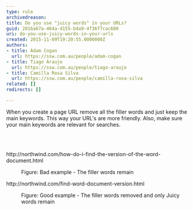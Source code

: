 ```yaml
---
type: rule
archivedreason: 
title: Do you use "juicy words" in your URLs?
guid: 2016a67a-464a-4155-b4a9-4f36f7cac680
uri: do-you-use-juicy-words-in-your-urls
created: 2015-11-09T19:20:55.0000000Z
authors:
- title: Adam Cogan
  url: https://ssw.com.au/people/adam-cogan
- title: Tiago Araujo
  url: https://ssw.com.au/people/tiago-araujo
- title: Camilla Rosa Silva
  url: https://ssw.com.au/people/camilla-rosa-silva
related: []
redirects: []

---
```



<p>When you create a page URL remove all the filler words and just keep the main keywords. This way your URL's are more friendly. Also, make sure your main keywords are relevant for searches.&#160;<br></p>
<br><excerpt class='endintro'></excerpt><br>
<p class="ssw15-rteElement-GreyBox">​http&#58;//northwind.com/how-do-i-find-the-version-of-the-word-document.html</p><div><dd class="ssw15-rteElement-FigureBad">Figure&#58; Bad example - The filler words remain</dd><div><p class="ssw15-rteElement-GreyBox">http&#58;//northwind.com/find-word-document-version.html</p></div><div><dd class="ssw15-rteElement-FigureGood">Figure&#58; Good example - The filler words removed and only Juicy words remain</dd>​</div></div>


